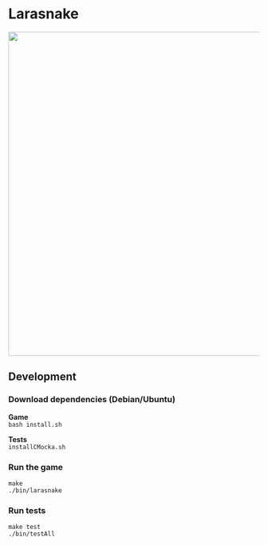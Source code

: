 # Larasnake
<img src="https://user-images.githubusercontent.com/8686039/27205781-310c2b7e-5233-11e7-88e7-85c63b3bcf9f.png" width="650">

## Development
### Download dependencies (Debian/Ubuntu) 
**Game**  
`bash install.sh`  

**Tests**  
`installCMocka.sh`                          

### Run the game
`make`  
`./bin/larasnake`  

### Run tests
`make test`                          
`./bin/testAll`                   
